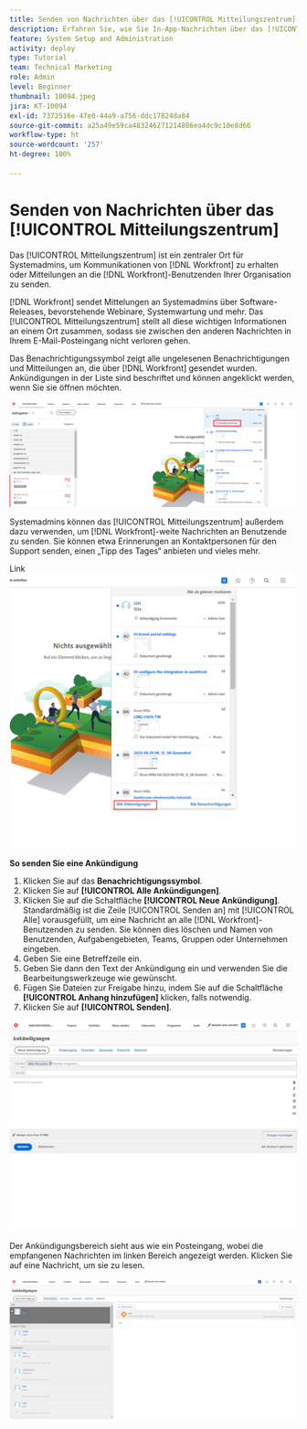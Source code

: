 ```yaml
---
title: Senden von Nachrichten über das [!UICONTROL Mitteilungszentrum]
description: Erfahren Sie, wie Sie In-App-Nachrichten über das [!UICONTROL Mitteilungszentrum] an Benutzende senden können.
feature: System Setup and Administration
activity: deploy
type: Tutorial
team: Technical Marketing
role: Admin
level: Beginner
thumbnail: 10094.jpeg
jira: KT-10094
exl-id: 7372516e-47e0-44a9-a756-ddc17824da84
source-git-commit: a25a49e59ca483246271214886ea4dc9c10e8d66
workflow-type: ht
source-wordcount: '257'
ht-degree: 100%

---
```


<!---
this has the same content as the system administrator notification setup and mangement section of the email and inapp notificiations learning path
--->

# Senden von Nachrichten über das [!UICONTROL Mitteilungszentrum]

Das [!UICONTROL Mitteilungszentrum] ist ein zentraler Ort für Systemadmins, um Kommunikationen von [!DNL Workfront] zu erhalten oder Mitteilungen an die [!DNL Workfront]-Benutzenden Ihrer Organisation zu senden.

[!DNL Workfront] sendet Mittelungen an Systemadmins über Software-Releases, bevorstehende Webinare, Systemwartung und mehr. Das [!UICONTROL Mitteilungszentrum] stellt all diese wichtigen Informationen an einem Ort zusammen, sodass sie zwischen den anderen Nachrichten in Ihrem E-Mail-Posteingang nicht verloren gehen.

Das Benachrichtigungssymbol zeigt alle ungelesenen Benachrichtigungen und Mitteilungen an, die über [!DNL Workfront] gesendet wurden. Ankündigungen in der Liste sind beschriftet und können angeklickt werden, wenn Sie sie öffnen möchten.

![Ankündigung in der Nachrichtenliste unter dem Benachrichtigungssymbol](assets/admin-fund-announcements-1.png)

Systemadmins können das [!UICONTROL Mitteilungszentrum] außerdem dazu verwenden, um [!DNL Workfront]-weite Nachrichten an Benutzende zu senden. Sie können etwa Erinnerungen an Kontaktpersonen für den Support senden, einen „Tipp des Tages“ anbieten und vieles mehr.

Link ![[!UICONTROL Alle Ankündigungen]](assets/admin-fund-announcements-2.png)

**So senden Sie eine Ankündigung**

1. Klicken Sie auf das **Benachrichtigungssymbol**.
1. Klicken Sie auf **[!UICONTROL Alle Ankündigungen]**.
1. Klicken Sie auf die Schaltfläche **[!UICONTROL Neue Ankündigung]**. Standardmäßig ist die Zeile [!UICONTROL Senden an] mit [!UICONTROL Alle] vorausgefüllt, um eine Nachricht an alle [!DNL Workfront]-Benutzenden zu senden. Sie können dies löschen und Namen von Benutzenden, Aufgabengebieten, Teams, Gruppen oder Unternehmen eingeben.
1. Geben Sie eine Betreffzeile ein.
1. Geben Sie dann den Text der Ankündigung ein und verwenden Sie die Bearbeitungswerkzeuge wie gewünscht.
1. Fügen Sie Dateien zur Freigabe hinzu, indem Sie auf die Schaltfläche **[!UICONTROL Anhang hinzufügen]** klicken, falls notwendig.
1. Klicken Sie auf **[!UICONTROL Senden]**.

![Verfassen einer Ankündigung auf der Seite [!UICONTROL Ankündigungen]](assets/admin-fund-announcements-3.png)

Der Ankündigungsbereich sieht aus wie ein Posteingang, wobei die empfangenen Nachrichten im linken Bereich angezeigt werden. Klicken Sie auf eine Nachricht, um sie zu lesen.

![Seite „Ankündigungen“](assets/admin-fund-announcements-4.png)
